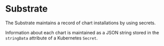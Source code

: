 # Substrate

The Substrate maintains a record of chart installations by using secrets.

Information about each chart is maintained as a JSON string stored in the `stringData` attribute of a Kubernetes `Secret`.
